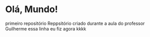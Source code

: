 # Olá, Mundo!
 primeiro repositório 
Reppsitório criado durante a aula do professor Guilherme
essa linha eu fiz agora kkkk

